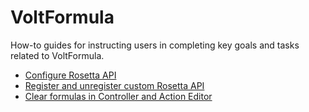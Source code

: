 # VoltFormula

How-to guides for instructing users in completing key goals and tasks related to VoltFormula.

- [Configure Rosetta API](configrosetta.md)
- [Register and unregister custom Rosetta API](regunregconfig.md)
- [Clear formulas in Controller and Action Editor](clearfunction.md)

